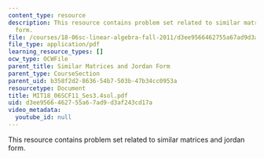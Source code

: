 ```yaml
---
content_type: resource
description: This resource contains problem set related to similar matrices and jordan
  form.
file: /courses/18-06sc-linear-algebra-fall-2011/d3ee9566462755a67ad9d3af243cd17a_MIT18_06SCF11_Ses3.4sol.pdf
file_type: application/pdf
learning_resource_types: []
ocw_type: OCWFile
parent_title: Similar Matrices and Jordan Form
parent_type: CourseSection
parent_uid: b358f2d2-8636-54b7-503b-47b34cc0953a
resourcetype: Document
title: MIT18_06SCF11_Ses3.4sol.pdf
uid: d3ee9566-4627-55a6-7ad9-d3af243cd17a
video_metadata:
  youtube_id: null
---
```

This resource contains problem set related to similar matrices and jordan form.